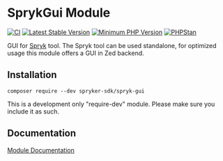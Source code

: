 # SprykGui Module
[![CI](https://github.com/spryker-sdk/spryk-gui/workflows/CI/badge.svg?branch=master)](https://github.com/spryker-sdk/spryk-gui/actions?query=workflow%3ACI+branch%3Amaster)
[![Latest Stable Version](https://poser.pugx.org/spryker-sdk/spryk-gui/v/stable.svg)](https://packagist.org/packages/spryker-sdk/spryk-gui)
[![Minimum PHP Version](http://img.shields.io/badge/php-%3E%3D%207.4-8892BF.svg)](https://php.net/)
[![PHPStan](https://img.shields.io/badge/PHPStan-enabled-brightgreen.svg?style=flat)](https://github.com/phpstan/phpstan)

GUI for [Spryk](https://github.com/spryker-sdk/spryk/) tool.
The Spryk tool can be used standalone, for optimized usage this module offers a GUI in Zed backend.

## Installation

```
composer require --dev spryker-sdk/spryk-gui
```

This is a development only "require-dev" module. Please make sure you include it as such.

## Documentation

[Module Documentation](https://academy.spryker.com/developing_with_spryker/module_guide/modules.html)
